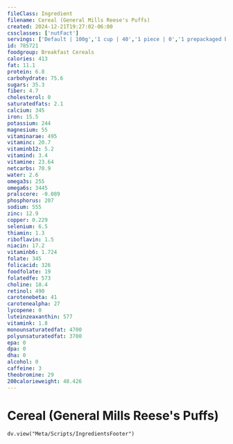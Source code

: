```yaml
---
fileClass: Ingredient
filename: Cereal (General Mills Reese's Puffs)
created: 2024-12-21T19:27:02-06:00
cssclasses: ['nutFact']
servings: ['Default | 100g','1 cup | 40','1 piece | 0','1 prepackaged bowl | 25']
id: 785721
foodgroup: Breakfast Cereals
calories: 413
fat: 11.1
protein: 6.8
carbohydrate: 75.6
sugars: 35.3
fiber: 4.7
cholesterol: 0
saturatedfats: 2.1
calcium: 345
iron: 15.5
potassium: 244
magnesium: 55
vitaminarae: 495
vitaminc: 20.7
vitaminb12: 5.2
vitamind: 3.4
vitamine: 23.64
netcarbs: 70.9
water: 2.6
omega3s: 255
omega6s: 3445
pralscore: -0.089
phosphorus: 207
sodium: 555
zinc: 12.9
copper: 0.229
selenium: 6.5
thiamin: 1.3
riboflavin: 1.5
niacin: 17.2
vitaminb6: 1.724
folate: 345
folicacid: 326
foodfolate: 19
folatedfe: 573
choline: 18.4
retinol: 490
carotenebeta: 41
carotenealpha: 27
lycopene: 0
luteinzeaxanthin: 577
vitamink: 1.8
monounsaturatedfat: 4700
polyunsaturatedfat: 3700
epa: 0
dpa: 0
dha: 0
alcohol: 0
caffeine: 3
theobromine: 29
200calorieweight: 48.426
---
```


# Cereal (General Mills Reese's Puffs)

```dataviewjs
dv.view("Meta/Scripts/IngredientsFooter")
```